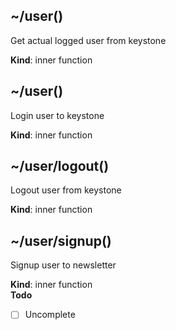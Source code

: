 <a name="/user"></a>

## ~/user()
Get actual logged user from keystone

**Kind**: inner function  
<a name="/user"></a>

## ~/user()
Login user to keystone

**Kind**: inner function  
<a name="/user/logout"></a>

## ~/user/logout()
Logout user from keystone

**Kind**: inner function  
<a name="/user/signup"></a>

## ~/user/signup()
Signup user to newsletter

**Kind**: inner function  
**Todo**

- [ ] Uncomplete

